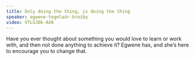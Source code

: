 ```yaml
---
title: Only doing the thing, is doing the thing
speaker: egwene-tegelaár-breiby
video: VTLSJDk-AX8
---
```


Have you ever thought about something you would love to learn or work with, and then not done anything to achieve it? Egwene has, and she’s here to encourage you to change that.
